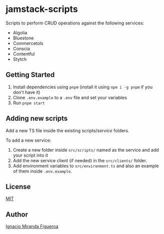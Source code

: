 # jamstack-scripts

Scripts to perform CRUD operations against the following services:

- Algolia
- Bluestone
- Commercetols
- Conscia
- Contentful
- Stytch

## Getting Started

1. Install dependencies using `pnpm` (install it using `npm i -g pnpm` if you don't have it)
2. Clone `.env.example` to a `.env` file and set your variables
3. Run `pnpm start`

## Adding new scripts

Add a new TS file inside the existing scripts/_service_ folders.

To add a new service:

1. Create a new folder inside `src/scripts/` named as the service and add your script into it
2. Add the new service client (if needed) in the `src/clients/` folder.
3. Add environment variables to `src/environment.ts` and also an example of them inside `.env.example`.

## License

[MIT](LICENSE)

## Author

[Ignacio Miranda Figueroa](https://www.linkedin.com/in/ignacio-miranda-figueroa/)
